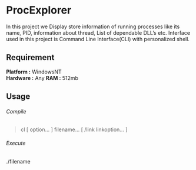 # ProcExplorer  
In this project we Display store information of running processes like its name, PID, information about thread, List of dependable DLL’s etc. Interface used in this project is Command Line Interface(CLI) with personalized shell.    
## Requirement   
**Platform :** WindowsNT  
**Hardware :** Any
**RAM :** 512mb    
## Usage  
###### Compile ######
>cl [ option... ] filename... [ /link linkoption... ]  
###### Execute ###### 
./filename

